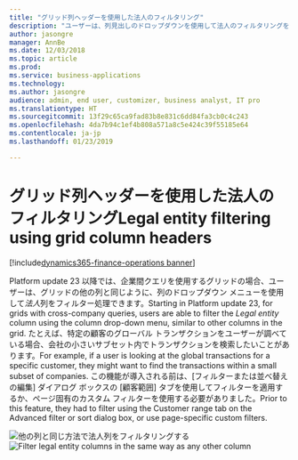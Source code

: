 ```yaml
---
title: "グリッド列ヘッダーを使用した法人のフィルタリング"
description: "ユーザーは、列見出しのドロップダウンを使用して法人のフィルタリングを実行できます。"
author: jasongre
manager: AnnBe
ms.date: 12/03/2018
ms.topic: article
ms.prod: 
ms.service: business-applications
ms.technology: 
ms.author: jasongre
audience: admin, end user, customizer, business analyst, IT pro
ms.translationtype: HT
ms.sourcegitcommit: 13f29c65ca9fad83b8e831c6dd84fa3cb0c4c243
ms.openlocfilehash: 4da7b94c1ef4b808a571a8c5e424c39f55185e64
ms.contentlocale: ja-jp
ms.lasthandoff: 01/23/2019

---
```


# <a name="legal-entity-filtering-using-grid-column-headers"></a><span data-ttu-id="d9389-103">グリッド列ヘッダーを使用した法人のフィルタリング</span><span class="sxs-lookup"><span data-stu-id="d9389-103">Legal entity filtering using grid column headers</span></span> 

[!include[dynamics365-finance-operations banner](../includes/dynamics365-finance-operations.md)]

<span data-ttu-id="d9389-104">Platform update 23 以降では、企業間クエリを使用するグリッドの場合、ユーザーは、グリッドの他の列と同じように、列のドロップダウン メニューを使用して*法人*列をフィルター処理できます。</span><span class="sxs-lookup"><span data-stu-id="d9389-104">Starting in Platform update 23, for grids with cross-company queries, users are able to filter the *Legal entity* column using the column  drop-down menu, similar to other columns in the grid.</span></span> <span data-ttu-id="d9389-105">たとえば、特定の顧客のグローバル トランザクションをユーザーが調べている場合、会社の小さいサブセット内でトランザクションを検索したいことがあります。</span><span class="sxs-lookup"><span data-stu-id="d9389-105">For example, if a user is looking at the global transactions for a specific customer, they might want to find the transactions within a small subset of companies.</span></span> <span data-ttu-id="d9389-106">この機能が導入される前は、[フィルターまたは並べ替えの編集] ダイアログ ボックスの [顧客範囲] タブを使用してフィルターを適用するか、ページ固有のカスタム フィルターを使用する必要がありました。</span><span class="sxs-lookup"><span data-stu-id="d9389-106">Prior to this feature, they had to filter using the Customer range tab on the Advanced filter or sort dialog box, or use page-specific custom filters.</span></span>  

<span data-ttu-id="d9389-107">![他の列と同じ方法で法人列をフィルタリングする](media/legalEntityFiltering.png  "他の列と同じ方法で法人列をフィルタリングする")</span><span class="sxs-lookup"><span data-stu-id="d9389-107">![Filter legal entity columns in the same way as any other column](media/legalEntityFiltering.png  "Filter legal entity columns in the same way as any other column")</span></span>

